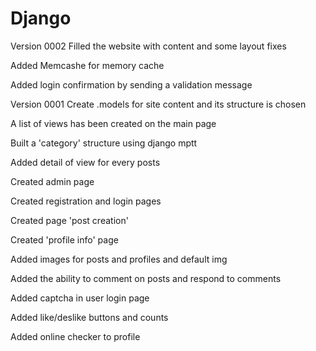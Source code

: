# Django
Version 0002
 Filled the website with content and some layout fixes 
 
 Added Memcashe for memory cache 
 
 Added login confirmation by sending a validation message


Version 0001
Create .models for site content and its structure is chosen 

A list of views has been created on the main page 

Built a 'category' structure using django mptt

Added detail of view for every posts 

Created admin page 

Created registration and login pages 

Created page 'post creation'

Created 'profile info' page 

Added images for posts and profiles and default img 

Added the ability to comment on posts and respond to comments 

Added captcha in user login page 

Added like/deslike buttons and counts

Added online checker to profile


